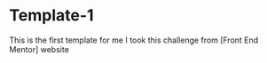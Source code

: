 # Template-1
This is the first template for me I took this challenge from [Front End Mentor] website
